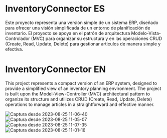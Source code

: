 # InventoryConnector ES
Este proyecto representa una versión simple de un sistema ERP, diseñado para ofrecer una visión simplificada de un entorno de planificación de inventario. 
El proyecto se apoya en el patrón de arquitectura Modelo-Vista-Controlador (MVC) para organizar su estructura y en las operaciones CRUD (Create, Read, Update, Delete) 
para gestionar articulos de manera simple y efectiva.

# InventoryConnector EN
This project represents a compact version of an ERP system, designed to provide a simplified view of an inventory planning environment. 
The project is built upon the Model-View-Controller (MVC) architectural pattern to organize its structure and utilizes CRUD (Create, Read, Update, Delete) 
operations to manage articles in a straightforward and effective manner.


![Captura desde 2023-08-25 11-06-40](https://github.com/xSpin-e/InventoryConnector/assets/98320056/5421e55a-f93a-479e-b8e8-8d8349426c90)
![Captura desde 2023-08-25 11-05-07](https://github.com/xSpin-e/InventoryConnector/assets/98320056/ae5628e7-84dc-4f0c-b10a-adc2132c9729)
![Captura desde 2023-08-25 11-07-35](https://github.com/xSpin-e/InventoryConnector/assets/98320056/3cb6e11c-7809-4af9-8fe0-c78fa54b79cf)
![Captura desde 2023-08-25 11-01-16](https://github.com/xSpin-e/InventoryConnector/assets/98320056/4e6e3b5d-edcd-400b-a81e-13d887df1777)
